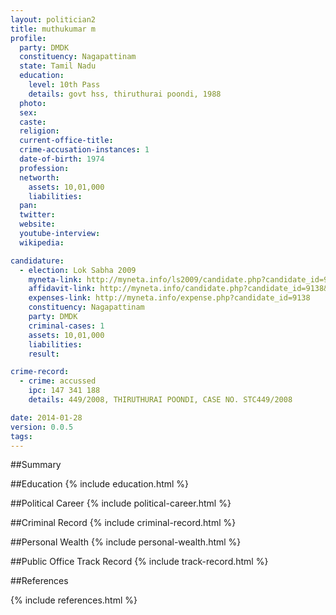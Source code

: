 ```yaml
---
layout: politician2
title: muthukumar m
profile: 
  party: DMDK
  constituency: Nagapattinam
  state: Tamil Nadu
  education: 
    level: 10th Pass
    details: govt hss, thiruthurai poondi, 1988
  photo: 
  sex: 
  caste: 
  religion: 
  current-office-title: 
  crime-accusation-instances: 1
  date-of-birth: 1974
  profession: 
  networth: 
    assets: 10,01,000
    liabilities: 
  pan: 
  twitter: 
  website: 
  youtube-interview: 
  wikipedia: 

candidature: 
  - election: Lok Sabha 2009
    myneta-link: http://myneta.info/ls2009/candidate.php?candidate_id=9138
    affidavit-link: http://myneta.info/candidate.php?candidate_id=9138&scan=original
    expenses-link: http://myneta.info/expense.php?candidate_id=9138
    constituency: Nagapattinam 
    party: DMDK
    criminal-cases: 1
    assets: 10,01,000
    liabilities: 
    result:  

crime-record: 
  - crime: accussed
    ipc: 147 341 188
    details: 449/2008, THIRUTHURAI POONDI, CASE NO. STC449/2008 

date: 2014-01-28
version: 0.0.5
tags: 
---
```

##Summary


##Education
{% include education.html %}


##Political Career
{% include political-career.html %}


##Criminal Record
{% include criminal-record.html %}


##Personal Wealth
{% include personal-wealth.html %}


##Public Office Track Record
{% include track-record.html %}


##References


{% include references.html %}
